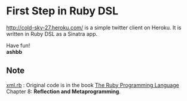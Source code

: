 First Step in Ruby DSL
======================

<http://cold-sky-27.heroku.com/> is a simple twitter client on Heroku. It is written in Ruby DSL as a Sinatra app.


Have fun! <br>
**ashbb**

Note
----
[xml.rb](http://github.com/ashbb/cold-sky-27/blob/master/xml.rb) : Original code is in the book [The Ruby Programming Language](http://oreilly.com/catalog/9780596516178/toc.html) Chapter 8: **Reflection and Metaprogramming**.